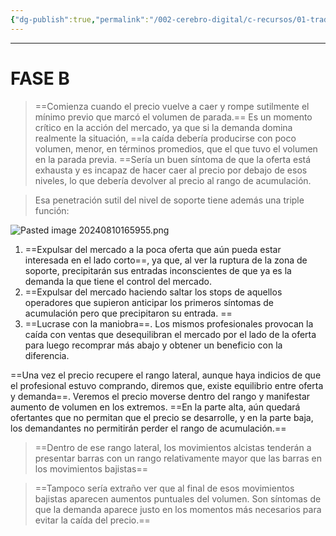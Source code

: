 ```yaml
---
{"dg-publish":true,"permalink":"/002-cerebro-digital/c-recursos/01-trading/a-libros/02-el-metodo-wyckoff/f2-fase-b/"}
---
```


---
# FASE B

> ==Comienza cuando el precio vuelve a caer y rompe sutilmente el mínimo previo que marcó el volumen de parada.== Es un momento crítico en la acción del mercado, ya que si la demanda domina realmente la situación, ==la caída debería producirse con poco volumen, menor, en términos promedios, que el que tuvo el volumen en la parada previa. ==Sería un buen síntoma de que la oferta está exhausta y es incapaz de hacer caer al precio por debajo de esos niveles, lo que debería devolver al precio al rango de acumulación.

>Esa penetración sutil del nivel de soporte tiene además una triple función:


![Pasted image 20240810165955.png](/img/user/900%20-%20ANEXO/Pasted%20image%2020240810165955.png)

1. ==Expulsar del mercado a la poca oferta que aún pueda estar interesada en el lado corto==, ya que, al ver la ruptura de la zona de soporte, precipitarán sus entradas inconscientes de que ya es la demanda la que tiene el control del mercado.  
2. ==Expulsar del mercado haciendo saltar los stops de aquellos operadores que supieron anticipar los primeros síntomas de acumulación pero que precipitaron su entrada.  ==
3. ==Lucrase con la maniobra==. Los mismos profesionales provocan la caída con ventas que desequilibran el mercado por el lado de la oferta para luego recomprar más abajo y obtener un beneficio con la diferencia.

==Una vez el precio recupere el rango lateral, aunque haya indicios de que el profesional estuvo comprando, diremos que, existe equilibrio entre oferta y demanda==. Veremos el precio moverse dentro del rango y manifestar aumento de volumen en los extremos. ==En la parte alta, aún quedará ofertantes que no permitan que el precio se desarrolle, y en la parte baja, los demandantes no permitirán perder el rango de acumulación.==

> ==Dentro de ese rango lateral, los movimientos alcistas tenderán a presentar barras con un rango relativamente mayor que las barras en los movimientos bajistas==

>==Tampoco sería extraño ver que al final de esos movimientos bajistas aparecen aumentos puntuales del volumen. Son síntomas de que la demanda aparece justo en los momentos más necesarios para evitar la caída del precio.==
